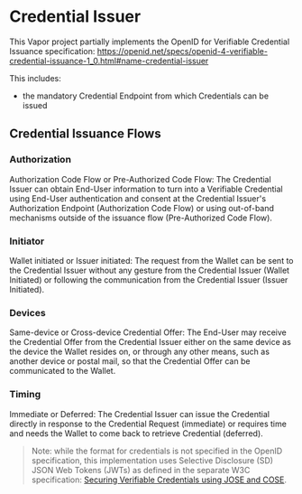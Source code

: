 # Credential Issuer

This Vapor project partially implements the OpenID for Verifiable Credential Issuance specification:
https://openid.net/specs/openid-4-verifiable-credential-issuance-1_0.html#name-credential-issuer

This includes:
- the mandatory Credential Endpoint from which Credentials can be issued


## Credential Issuance Flows

### Authorization

Authorization Code Flow or Pre-Authorized Code Flow: The Credential Issuer can obtain End-User information to turn into a Verifiable Credential using End-User authentication and consent at the Credential Issuer's Authorization Endpoint (Authorization Code Flow) or using out-of-band mechanisms outside of the issuance flow (Pre-Authorized Code Flow).

### Initiator

Wallet initiated or Issuer initiated: The request from the Wallet can be sent to the Credential Issuer without any gesture from the Credential Issuer (Wallet Initiated) or following the communication from the Credential Issuer (Issuer Initiated).

### Devices

Same-device or Cross-device Credential Offer: The End-User may receive the Credential Offer from the Credential Issuer either on the same device as the device the Wallet resides on, or through any other means, such as another device or postal mail, so that the Credential Offer can be communicated to the Wallet.

### Timing

Immediate or Deferred: The Credential Issuer can issue the Credential directly in response to the Credential Request (immediate) or requires time and needs the Wallet to come back to retrieve Credential (deferred).


> Note: while the format for credentials is not specified in the OpenID specification, this implementation uses Selective Disclosure (SD) JSON Web Tokens (JWTs) as defined in the separate W3C specification: [Securing Verifiable Credentials using JOSE and COSE](https://www.w3.org/TR/vc-jose-cose/).
